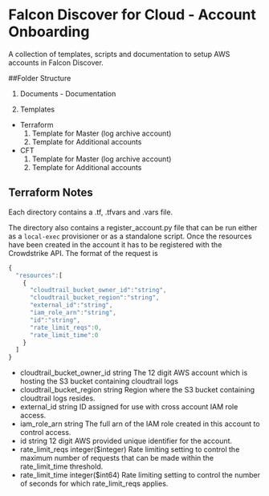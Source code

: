 # Falcon Discover for Cloud - Account Onboarding
A collection of templates, scripts and documentation to setup AWS accounts in Falcon Discover.

##Folder Structure

1. Documents - Documentation
 
2. Templates 
  * Terraform
    1. Template for Master (log archive account) 
    2. Template for Additional accounts
  * CFT 
    1. Template for Master (log archive account) 
    2. Template for Additional accounts
  

## Terraform Notes
Each directory contains a .tf, .tfvars and .vars file.   

The directory also contains a register_account.py file that can be run either as a `local-exec` provisioner 
or as a standalone script.  Once the resources have been created in the account it has to be registered with the
Crowdstrike API. The format of the request is 
```javascript
{
  "resources":[
    {
      "cloudtrail_bucket_owner_id":"string",
      "cloudtrail_bucket_region":"string",
      "external_id":"string",
      "iam_role_arn":"string",
      "id":"string",
      "rate_limit_reqs":0,
      "rate_limit_time":0
    }
  ]
}
```



  - cloudtrail_bucket_owner_id string The 12 digit AWS account which is hosting the S3 bucket containing cloudtrail logs 
  - cloudtrail_bucket_region string Region where the S3 bucket containing cloudtrail logs resides.
  - external_id	string ID assigned for use with cross account IAM role access.
  - iam_role_arn	string The full arn of the IAM role created in this account to control access.
  - id	string 12 digit AWS provided unique identifier for the account.
  - rate_limit_reqs	integer($integer) Rate limiting setting to control the maximum number of requests that can be made within the rate_limit_time threshold.
  - rate_limit_time	integer($int64) Rate limiting setting to control the number of seconds for which rate_limit_reqs applies.